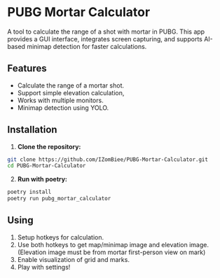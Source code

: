 # PUBG Mortar Calculator

A tool to calculate the range of a shot with mortar in PUBG. This app provides a GUI interface, integrates screen capturing, and supports AI-based minimap detection for faster calculations.

## Features

- Calculate the range of a mortar shot.
- Support simple elevation calculation,
- Works with multiple monitors.
- Minimap detection using YOLO.

## Installation

1. **Clone the repository:**
```bash
git clone https://github.com/IZomBiee/PUBG-Mortar-Calculator.git
cd PUBG-Mortar-Calculator
```

2. **Run with poetry:**
```bash
poetry install
poetry run pubg_mortar_calculator
```

## Using
1. Setup hotkeys for calculation.
2. Use both hotkeys to get map/minimap image and elevation image. (Elevation image must be from mortar first-person view on mark)
3. Enable visualization of grid and marks.
4. Play with settings!